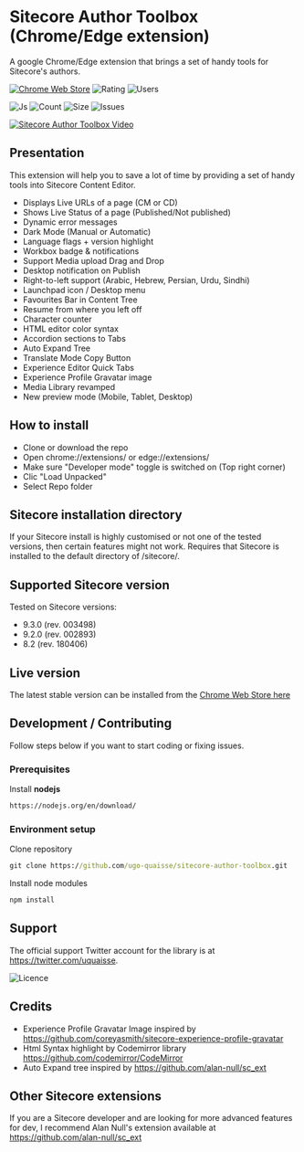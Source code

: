 # Sitecore Author Toolbox (Chrome/Edge extension)
A google Chrome/Edge extension that brings a set of handy tools for Sitecore's authors.

[![Chrome Web Store](https://img.shields.io/chrome-web-store/v/mckfcmcdbgkgffdknpkaihjigmcnnbco)](https://chrome.google.com/webstore/detail/mckfcmcdbgkgffdknpkaihjigmcnnbco/)
![Rating](https://img.shields.io/chrome-web-store/rating/mckfcmcdbgkgffdknpkaihjigmcnnbco)
![Users](https://img.shields.io/chrome-web-store/users/mckfcmcdbgkgffdknpkaihjigmcnnbco)

![Js](https://img.shields.io/github/languages/top/ugo-quaisse/sitecore-author-toolbox)
![Count](https://img.shields.io/github/languages/count/ugo-quaisse/sitecore-author-toolbox)
![Size](https://img.shields.io/github/repo-size/ugo-quaisse/sitecore-author-toolbox)
![Issues](https://img.shields.io/github/issues-raw/ugo-quaisse/sitecore-author-toolbox)



[![Sitecore Author Toolbox Video](http://img.youtube.com/vi/f-IT1sLyl44/0.jpg)](http://www.youtube.com/watch?v=f-IT1sLyl44)


## Presentation

This extension will help you to save a lot of time by providing a set of handy tools into Sitecore Content Editor.

* Displays Live URLs of a page (CM or CD)
* Shows Live Status of a page (Published/Not published) 
* Dynamic error messages
* Dark Mode (Manual or Automatic)
* Language flags + version highlight
* Workbox badge & notifications
* Support Media upload Drag and Drop
* Desktop notification on Publish
* Right-to-left support (Arabic, Hebrew, Persian, Urdu, Sindhi)
* Launchpad icon / Desktop menu
* Favourites Bar in Content Tree
* Resume from where you left off
* Character counter
* HTML editor color syntax
* Accordion sections to Tabs
* Auto Expand Tree
* Translate Mode Copy Button
* Experience Editor Quick Tabs
* Experience Profile Gravatar image
* Media Library revamped
* New preview mode (Mobile, Tablet, Desktop)

## How to install

* Clone or download the repo
* Open chrome://extensions/ or edge://extensions/
* Make sure "Developer mode" toggle is switched on (Top right corner)
* Clic "Load Unpacked"
* Select Repo folder

## Sitecore installation directory

If your Sitecore install is highly customised or not one of the tested versions, then certain features might not work.
Requires that Sitecore is installed to the default directory of /sitecore/.


## Supported Sitecore version

Tested on Sitecore versions:
* 9.3.0 (rev. 003498)
* 9.2.0 (rev. 002893)
* 8.2 (rev. 180406)

## Live version

The latest stable version can be installed from the [Chrome Web Store here](https://chrome.google.com/webstore/detail/mckfcmcdbgkgffdknpkaihjigmcnnbco/) 

## Development / Contributing

Follow steps below if you want to start coding or fixing issues.

### Prerequisites

Install **nodejs**

```cmd
https://nodejs.org/en/download/
```

### Environment setup 

Clone repository

```cmd
git clone https://github.com/ugo-quaisse/sitecore-author-toolbox.git
```

Install node modules

```cmd
npm install
```

## Support

The official support Twitter account for the library is at <https://twitter.com/uquaisse>.

![Licence](https://img.shields.io/github/license/ugo-quaisse/sitecore-author-toolbox)

## Credits

* Experience Profile Gravatar Image inspired by https://github.com/coreyasmith/sitecore-experience-profile-gravatar
* Html Syntax highlight by Codemirror library https://github.com/codemirror/CodeMirror
* Auto Expand tree inspired by https://github.com/alan-null/sc_ext

## Other Sitecore extensions

If you are a Sitecore developer and are looking for more advanced features for dev, I recommend Alan Null's extension available at https://github.com/alan-null/sc_ext

